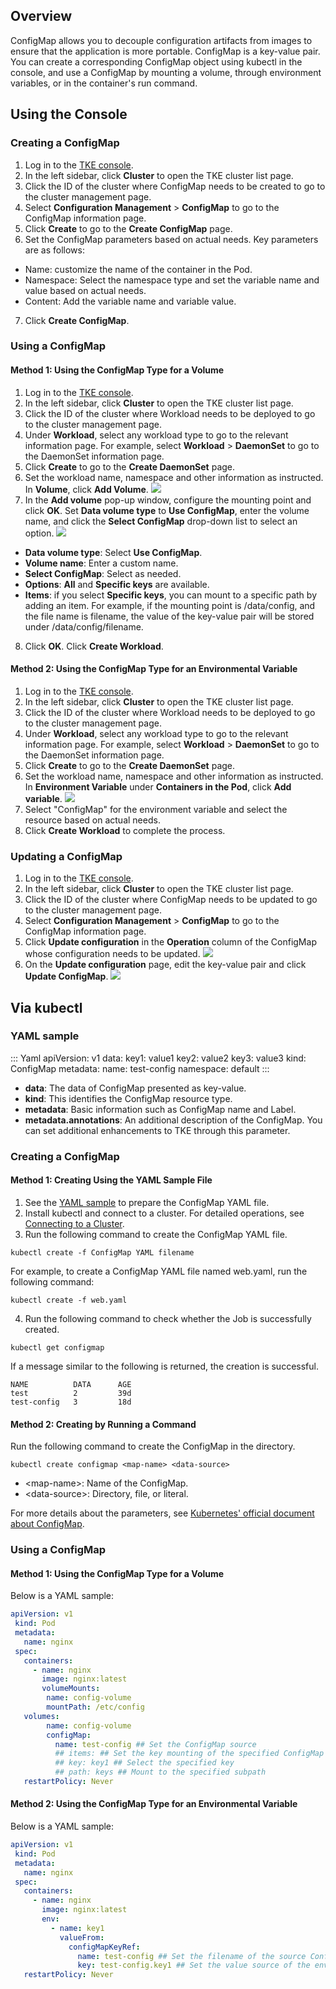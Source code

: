 ## Overview 

ConfigMap allows you to decouple configuration artifacts from images to ensure that the application is more portable. ConfigMap is a key-value pair. You can create a corresponding ConfigMap object using kubectl in the console, and use a ConfigMap by mounting a volume, through environment variables, or in the container's run command.


## Using the Console

### Creating a ConfigMap
1. Log in to the [TKE console](https://console.cloud.tencent.com/tke2).
2. In the left sidebar, click **Cluster** to open the TKE cluster list page.
3. Click the ID of the cluster where ConfigMap needs to be created to go to the cluster management page.
4. Select **Configuration Management** > **ConfigMap** to go to the ConfigMap information page.
5. Click **Create** to go to the **Create ConfigMap** page.
6. Set the ConfigMap parameters based on actual needs. Key parameters are as follows:
 - Name: customize the name of the container in the Pod.
 - Namespace: Select the namespace type and set the variable name and value based on actual needs.
 - Content: Add the variable name and variable value.
7. Click **Create ConfigMap**.

### Using a ConfigMap

#### Method 1: Using the ConfigMap Type for a Volume
1. Log in to the [TKE console](https://console.cloud.tencent.com/tke2).
2. In the left sidebar, click **Cluster** to open the TKE cluster list page.
3. Click the ID of the cluster where Workload needs to be deployed to go to the cluster management page.
4. Under **Workload**, select any workload type to go to the relevant information page. For example, select **Workload** > **DaemonSet** to go to the DaemonSet information page.
5. Click **Create** to go to the **Create DaemonSet** page.
6. Set the workload name, namespace and other information as instructed. In **Volume**, click **Add Volume**.
![](https://staticintl.cloudcachetci.com/yehe/backend-news/yLHv677_%E4%BC%81%E4%B8%9A%E5%BE%AE%E4%BF%A1%E6%88%AA%E5%9B%BE_20221223174136.png)
7. In the **Add volume** pop-up window, configure the mounting point and click **OK**.
Set **Data volume type** to **Use ConfigMap**, enter the volume name, and click the **Select ConfigMap** drop-down list to select an option.
![](https://staticintl.cloudcachetci.com/yehe/backend-news/mUTi863_%E4%BC%81%E4%B8%9A%E5%BE%AE%E4%BF%A1%E6%88%AA%E5%9B%BE_20221223174248.png)
 - **Data volume type**: Select **Use ConfigMap**.
 - **Volume name**: Enter a custom name.
 - **Select ConfigMap**: Select as needed.
 - **Options**: **All** and **Specific keys** are available.
 - **Items**: if you select **Specific keys**, you can mount to a specific path by adding an item. For example, if the mounting point is /data/config, and the file name is filename, the value of the key-value pair will be stored under /data/config/filename.
8. Click **OK**. Click **Create Workload**.

#### Method 2: Using the ConfigMap Type for an Environmental Variable

1. Log in to the [TKE console](https://console.cloud.tencent.com/tke2).
2. In the left sidebar, click **Cluster** to open the TKE cluster list page.
3. Click the ID of the cluster where Workload needs to be deployed to go to the cluster management page.
4. Under **Workload**, select any workload type to go to the relevant information page. For example, select **Workload** > **DaemonSet** to go to the DaemonSet information page.
5. Click **Create** to go to the **Create DaemonSet** page.
6. Set the workload name, namespace and other information as instructed. In **Environment Variable** under **Containers in the Pod**, click **Add variable**.
![](https://staticintl.cloudcachetci.com/yehe/backend-news/WrNu117_%E4%BC%81%E4%B8%9A%E5%BE%AE%E4%BF%A1%E6%88%AA%E5%9B%BE_20221223174423.png)
7. Select "ConfigMap" for the environment variable and select the resource based on actual needs.
9. Click **Create Workload** to complete the process.

### Updating a ConfigMap

1. Log in to the [TKE console](https://console.cloud.tencent.com/tke2).
2. In the left sidebar, click **Cluster** to open the TKE cluster list page.
3. Click the ID of the cluster where ConfigMap needs to be updated to go to the cluster management page.
4. Select **Configuration Management** > **ConfigMap** to go to the ConfigMap information page.
5. Click **Update configuration** in the **Operation** column of the ConfigMap whose configuration needs to be updated.
![](https://qcloudimg.tencent-cloud.cn/raw/5f98fe781372b6324b302f57fe96f981.png)
6. On the **Update configuration** page, edit the key-value pair and click **Update ConfigMap**.
![](https://qcloudimg.tencent-cloud.cn/raw/481f4d9b57d33cf40d64faf62786a8d3.png)




## Via kubectl 



[](id:YAMLSample)
### YAML sample
<dx-codeblock>
::: Yaml
apiVersion: v1
data:
  key1: value1
  key2: value2
  key3: value3
kind: ConfigMap
metadata:
  name: test-config
  namespace: default
:::
</dx-codeblock>

- **data**: The data of ConfigMap presented as key-value.
- **kind**: This identifies the ConfigMap resource type.
- **metadata**: Basic information such as ConfigMap name and Label.
- **metadata.annotations**: An additional description of the ConfigMap. You can set additional enhancements to TKE through this parameter.

### Creating a ConfigMap

#### Method 1: Creating Using the YAML Sample File

1. See the [YAML sample](#YAMLSample) to prepare the ConfigMap YAML file.
2. Install kubectl and connect to a cluster. For detailed operations, see [Connecting to a Cluster](https://intl.cloud.tencent.com/document/product/457/30639).
3. Run the following command to create the ConfigMap YAML file.
```shell
kubectl create -f ConfigMap YAML filename
```
 For example, to create a ConfigMap YAML file named web.yaml, run the following command:
```shell
kubectl create -f web.yaml
```
4. Run the following command to check whether the Job is successfully created.
```shell
kubectl get configmap
```
 If a message similar to the following is returned, the creation is successful.
```
NAME          DATA      AGE
test          2         39d
test-config   3         18d
```


#### Method 2: Creating by Running a Command

Run the following command to create the ConfigMap in the directory.
```
kubectl create configmap <map-name> <data-source>
```
- &lt;map-name&gt;: Name of the ConfigMap.
- &lt;data-source&gt;: Directory, file, or literal.

For more details about the parameters, see [Kubernetes' official document about ConfigMap](https://kubernetes.io/docs/tasks/configure-pod-container/configure-pod-configmap/#create-a-configmap).

### Using a ConfigMap

#### Method 1: Using the ConfigMap Type for a Volume

Below is a YAML sample:
```Yaml
apiVersion: v1
 kind: Pod
 metadata:
   name: nginx
 spec:
   containers:
     - name: nginx
       image: nginx:latest
       volumeMounts:
        name: config-volume
        mountPath: /etc/config
   volumes:
        name: config-volume
        configMap:
          name: test-config ## Set the ConfigMap source
          ## items: ## Set the key mounting of the specified ConfigMap
          ## key: key1 ## Select the specified key
          ## path: keys ## Mount to the specified subpath
   restartPolicy: Never
```

#### Method 2: Using the ConfigMap Type for an Environmental Variable

Below is a YAML sample:
```Yaml
apiVersion: v1
 kind: Pod
 metadata:
   name: nginx
 spec:
   containers:
     - name: nginx
       image: nginx:latest
       env:
         - name: key1
           valueFrom:
             configMapKeyRef:
               name: test-config ## Set the filename of the source ConfigMap
               key: test-config.key1 ## Set the value source of the environment variable
   restartPolicy: Never
```
